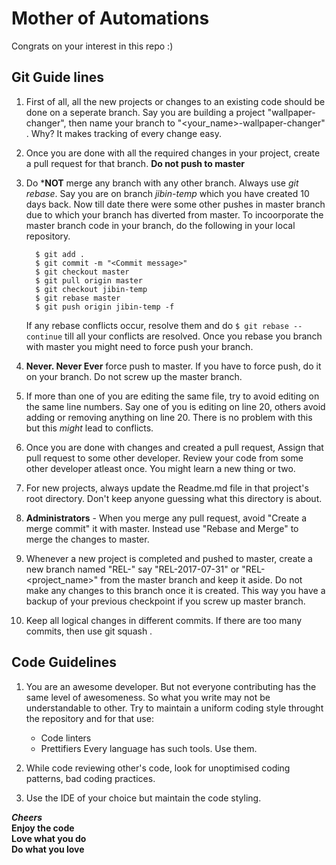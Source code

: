 # Mother of Automations
 Congrats on your interest in this repo :)
 
 ## Git Guide lines
 
 1. First of all, all the new projects or changes to an existing code should be done on a seperate branch. Say you are building a project "wallpaper-changer", then name your branch to "<your_name>-wallpaper-changer" . Why? It makes tracking of every change easy.
 
 2. Once you are done with all the required changes in your project, create a pull request for that branch. **Do not push to master**
 
 3. Do ***NOT** merge any branch with any other branch. Always use *git rebase*.
    Say you are on branch *jibin-temp* which you have created 10 days back. Now till date there were some other pushes in master branch due to which your branch has diverted from master. To incoorporate the master branch code in your branch, do the following in your local repository.
    
    ```shell
      $ git add .
      $ git commit -m "<Commit message>"
      $ git checkout master
      $ git pull origin master
      $ git checkout jibin-temp
      $ git rebase master
      $ git push origin jibin-temp -f
    ```
    If any rebase conflicts occur, resolve them and do ``` $ git rebase --continue ```  till all your conflicts are resolved.
    Once you rebase you branch with master you might need to force push your branch.
 
 4. **Never. Never Ever** force push to master. If you have to force push, do it on your branch. Do not screw up the master branch.
 
 5. If more than one of you are editing the same file, try to avoid editing on the same line numbers. Say one of you is editing on line 20, others avoid adding or removing anything on line 20. There is no problem with this but this *might* lead to conflicts.
 
 6. Once you are done with changes and created a pull request, Assign that pull request to some other developer. Review your code from some other developer atleast once. You might learn a new thing or two.
 
 7. For new projects, always update the Readme.md file in that project's root directory. Don't keep anyone guessing what this directory is about.
 
 8. **Administrators** - When you merge any pull request, avoid "Create a merge commit" it with master. Instead use "Rebase and Merge" to merge the changes to master.
 
 9. Whenever a new project is completed and pushed to master, create a new branch named "REL-<date>" say "REL-2017-07-31" or "REL-<project_name>" from the master branch and keep it aside. Do not make any changes to this branch once it is created. This way you have a backup of your previous checkpoint if you screw up master branch.
 
 10. Keep all logical changes in different commits. If there are too many commits, then use git squash .
 
 ## Code Guidelines
 
 1. You are an awesome developer. But not everyone contributing has the same level of awesomeness. So what you write may not be understandable to other. Try to maintain a uniform coding style throught the repository and for that use:
    - Code linters
    - Prettifiers
Every language has such tools. Use them.

2. While code reviewing other's code, look for unoptimised coding patterns, bad coding practices.

3. Use the IDE of your choice but maintain the code styling.

***Cheers***   
**Enjoy the code   
Love what you do   
Do what you love**  
